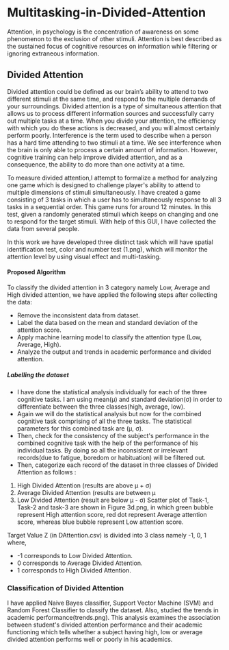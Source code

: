 # Multitasking-in-Divided-Attention

Attention, in psychology is the concentration of awareness on some phenomenon to the exclusion of other stimuli. Attention is best described as the sustained focus of cognitive resources on information while filtering or ignoring extraneous information.

## Divided Attention
Divided attention could be defined as our brain’s ability to attend to two different stimuli at the same time, and respond to the multiple demands of your surroundings. Divided attention is a type of simultaneous attention that allows us to process different information sources and successfully carry out multiple tasks at a time. When you divide your attention, the efficiency with which you do these actions is decreased, and you will almost certainly perform poorly. Interference is the term used to describe when a person has a hard time attending to two stimuli at a time. We see interference when the brain is only able to process a certain amount of information. However, cognitive training can help improve divided attention, and as a consequence, the ability to do more than one activity at a time.

To measure divided attention,I attempt to formalize a method for analyzing one game which is designed to challenge player's ability to attend to multiple dimensions of stimuli simultaneously. I have created a game consisting of 3 tasks in which a user has to simultaneously response to all 3 tasks in a sequential order. This game runs for around 12 minutes.
In this test, given a randomly generated stimuli which keeps on changing and one to respond for the target stimuli. With help of this GUI, I have collected the data from several people.

In this work we have developed three distinct task which will have spatial identification test, color and number test (1.png), which will monitor the attention level by using visual effect and multi-tasking. 

#### Proposed Algorithm
To classify the divided attention in 3 category namely Low, Average and High divided attention, we have applied the following steps after collecting the data:
- Remove the inconsistent data from dataset.
- Label the data based on the mean and standard deviation of the attention score.
- Apply machine learning model to classify the attention type (Low, Average, High).
- Analyze the output and trends in academic performance and divided attention.

##### Labelling the dataset
- I have done the statistical analysis individually for each of the three cognitive tasks. I am using mean(μ) and standard deviation(σ) in order to differentiate between the three classes(high, average, low).
- Again we will do the statistical analysis but now for the combined cognitive task comprising of all the three tasks. The statistical parameters for this combined task are (μ, σ).
- Then, check for the consistency of the subject's performance in the combined cognitive task with the help of the performance of his individual tasks. By doing so all the inconsistent or irrelevant records(due to fatigue, boredom or habituation) will be filtered out.
- Then, categorize each record of the dataset in three classes of Divided Attention as follows :
1. High Divided Attention (results are above μ + σ)
2. Average Divided Attention (results are between μ
3. Low Divided Attention (result are below μ - σ)
Scatter plot of Task-1, Task-2 and task-3 are shown in Figure 3d.png, in which green bubble represent High attention score, red dot represent Average attention score, whereas blue bubble represent Low attention score.

Target Value Z (in DAttention.csv) is divided into 3 class namely -1, 0, 1 where,
- -1 corresponds to Low Divided Attention.
- 0 corresponds to Average Divided Attention.
- 1 corresponds to High Divided Attention.

### Classification of Divided Attention
I have applied Naive Bayes classifier, Support Vector Machine (SVM) and Random Forest Classifier to classify the dataset.
Also, studied the trends  in academic performance(trends.png). This analysis examines the association between student's divided attention performance and their academic functioning which tells whether a subject having high, low or average divided attention performs well or poorly in his academics.
